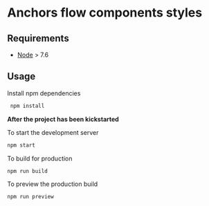 # Anchors flow components styles

## Requirements

- [Node](https://nodejs.org) > 7.6

## Usage

Install npm dependencies

```sh
 npm install
```

**After the project has been kickstarted**

To start the development server

```sh
npm start
```

To build for production

```sh
npm run build
```

To preview the production build

```sh
npm run preview
```
